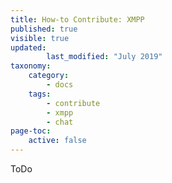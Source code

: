 ```yaml
---
title: How-to Contribute: XMPP
published: true
visible: true
updated:
        last_modified: "July 2019"
taxonomy:
    category:
        - docs
    tags:
        - contribute
        - xmpp
        - chat
page-toc:
    active: false
---
```

ToDo
